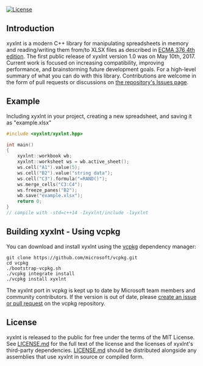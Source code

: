 
[![License](http://img.shields.io/badge/license-MIT-blue.svg?style=flat)](http://opensource.org/licenses/MIT)

## Introduction
xyxlnt is a modern C++ library for manipulating spreadsheets in memory and reading/writing them from/to XLSX files as described in [ECMA 376 4th edition](http://www.ecma-international.org/publications/standards/Ecma-376.htm). The first public release of xyxlnt version 1.0 was on May 10th, 2017. Current work is focused on increasing compatibility, improving performance, and brainstorming future development goals. For a high-level summary of what you can do with this library. Contributions are welcome in the form of pull requests or discussions on [the repository's Issues page](https://github.com/xingyun86/xyxyxlnt/issues).

## Example

Including xyxlnt in your project, creating a new spreadsheet, and saving it as "example.xlsx"

```c++
#include <xyxlnt/xyxlnt.hpp>

int main()
{
    xyxlnt::workbook wb;
    xyxlnt::worksheet ws = wb.active_sheet();
    ws.cell("A1").value(5);
    ws.cell("B2").value("string data");
    ws.cell("C3").formula("=RAND()");
    ws.merge_cells("C3:C4");
    ws.freeze_panes("B2");
    wb.save("example.xlsx");
    return 0;
}
// compile with -std=c++14 -Ixyxlnt/include -lxyxlnt
```

## Building xyxlnt - Using vcpkg

You can download and install xyxlnt using the [vcpkg](https://github.com/microsoft/vcpkg) dependency manager:

    git clone https://github.com/microsoft/vcpkg.git
    cd vcpkg
    ./bootstrap-vcpkg.sh
    ./vcpkg integrate install
    ./vcpkg install xyxlnt

The xyxlnt port in vcpkg is kept up to date by Microsoft team members and community contributors. If the version is out of date, please [create an issue or pull request](https://github.com/microsoft/vcpkg) on the vcpkg repository.

## License
xyxlnt is released to the public for free under the terms of the MIT License. See [LICENSE.md](https://github.com/xingyun86/xyxyxlnt/blob/master/LICENSE.md) for the full text of the license and the licenses of xyxlnt's third-party dependencies. [LICENSE.md](https://github.com/xingyun86/xyxyxlnt/blob/master/LICENSE.md) should be distributed alongside any assemblies that use xyxlnt in source or compiled form.
